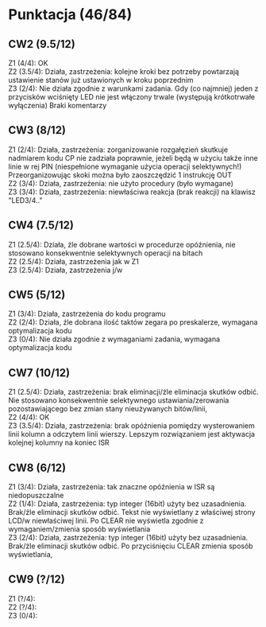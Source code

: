 <h1>Punktacja (46/84)</h1>
<h2>CW2 (9.5/12)</h2>
Z1 (4/4): OK
<br>
Z2 (3.5/4): Działa, zastrzeżenia: kolejne kroki bez potrzeby powtarzają ustawienie stanów już ustawionych w kroku poprzednim
<br>
Z3 (2/4): Nie działa zgodnie z warunkami zadania.
Gdy (co najmniej) jeden z przycisków wciśnięty LED nie jest włączony trwale (występują krótkotrwałe wyłączenia)
Braki komentarzy
<h2>CW3 (8/12)</h2>
Z1 (2/4): Działa, zastrzeżenia: zorganizowanie rozgałęzień skutkuje nadmiarem kodu
CP nie zadziała poprawnie, jeżeli będą w użyciu także inne linie w rej PIN (niespełnione wymaganie użycia operacji selektywnych!)
Przeorganizowując skoki można było zaoszczędzić 1 instrukcję OUT
<br>
Z2 (3/4): Działa, zastrzeżenia: nie użyto procedury (było wymagane)
<br>
Z3 (3/4): Działa, zastrzeżenia: niewłaściwa reakcja (brak reakcji) na klawisz "LED3/4.."
<h2>CW4 (7.5/12)</h2>
Z1 (2.5/4): Działa, źle dobrane wartości w procedurze opóźnienia, nie stosowano konsekwentnie selektywnych operacji na bitach
<br>
Z2 (2.5/4): Działa, zastrzeżenia jak w Z1
<br>
Z3 (2.5/4): Działa, zastrzeżenia j/w
<h2>CW5 (5/12)</h2>
Z1 (3/4): Działa, zastrzeżenia do kodu programu
<br>
Z2 (2/4): Działa, źle dobrana ilość taktów zegara po preskalerze, wymagana optymalizacja kodu
<br>
Z3 (0/4): Nie działa zgodnie z wymaganiami zadania, wymagana optymalizacja kodu
<h2>CW7 (10/12)</h2>
Z1 (2.5/4): Działa, zastrzeżenia: brak eliminacji/źle eliminacja skutków odbić.
Nie stosowano konsekwentnie selektywnego ustawiania/zerowania pozostawiającego bez zmian stany nieużywanych bitów/linii,
<br>
Z2 (4/4): OK
<br>
Z3 (3.5/4): Działa, zastrzeżenia: brak opóźnienia pomiędzy wysterowaniem linii kolumn a odczytem linii wierszy.
Lepszym rozwiązaniem jest aktywacja kolejnej kolumny na koniec ISR
<h2>CW8 (6/12)</h2>
Z1 (3/4): Działa, zastrzeżenia: tak znaczne opóźnienia w ISR są niedopuszczalne
<br>
Z2 (1/4): Działa, zastrzeżenia: typ integer (16bit) użyty bez uzasadnienia. 
Brak/źle eliminacji skutków odbić.
Tekst nie wyświetlany z właściwej strony LCD/w niewłaściwej linii.
Po CLEAR nie wyświetla zgodnie z wymaganiem/zmienia sposób wyświetlania
<br>
Z3 (2/4): Działa, zastrzeżenia: typ integer (16bit) użyty bez uzasadnienia.
Brak/źle eliminacji skutków odbić.
Po przyciśnięciu CLEAR zmienia sposób wyświetlania, 
<h2>CW9 (?/12)</h2>
Z1 (?/4):
<br>
Z2 (?/4): 
<br>
Z3 (0/4): 
